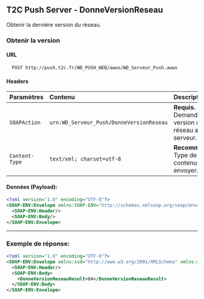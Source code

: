 ## T2C Push Server - DonneVersionReseau

Obtenir la dernière version du réseau.

### Obtenir la version

#### URL
```
  POST http://push.t2c.fr/WD_PUSH_WEB/awws/WD_Serveur_Push.awws
```

#### Headers
| Paramètres   | Contenu                                     | Description                |
| :----------- | :------------------------------------------ | :------------------------- |
| `SOAPAction` | `urn:WD_Serveur_Push/DonneVersionReseau`    | **Requis.** Demande la version du réseau au serveur. |
|`Content-Type`| `text/xml; charset=utf-8` | **Recommandé.** Type de contenu à envoyer. |

#### Données (Payload):

```xml
<?xml version="1.0" encoding="UTF-8"?>
<SOAP-ENV:Envelope xmlns:SOAP-ENV="http://schemas.xmlsoap.org/soap/envelope/" xmlns:SOAP-ENC="http://schemas.xmlsoap.org/soap/encoding/" xmlns:xsd="http://www.w3.org/2001/XMLSchema" xmlns:xsi="http://www.w3.org/2001/XMLSchema-instance">
  <SOAP-ENV:Header/>
  <SOAP-ENV:Body/>
</SOAP-ENV:Envelope>
```

---

### Exemple de réponse:

```xml
<?xml version="1.0" encoding="UTF-8"?>
<SOAP-ENV:Envelope xmlns:xsd="http://www.w3.org/2001/XMLSchema" xmlns:xsi="http://www.w3.org/2001/XMLSchema-instance" xmlns:SOAP-ENV="http://schemas.xmlsoap.org/soap/envelope/">
  <SOAP-ENV:Header/>
  <SOAP-ENV:Body>
    <DonneVersionReseauResult>84</DonneVersionReseauResult>
  </SOAP-ENV:Body>
</SOAP-ENV:Envelope>
```

